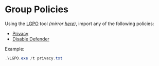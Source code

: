 # Group Policies

Using the [LGPO](https://www.microsoft.com/en-us/download/details.aspx?id=55319) tool _(mirror [here](https://github.com/ViRb3/windows-vm-ansible/blob/master/res/policies/LGPO.exe))_, import any of the following policies:
- [Privacy](https://github.com/ViRb3/windows-vm-ansible/blob/master/res/policies/privacy.txt)
- [Disable Defender](https://github.com/ViRb3/windows-vm-ansible/blob/master/res/policies/defender.txt)

Example:

```powershell
.\LGPO.exe /t privacy.txt
```
